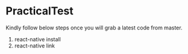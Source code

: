 # PracticalTest

Kindly follow below steps once you will grab a latest code from master.

1) react-native install 
2) react-native link 





